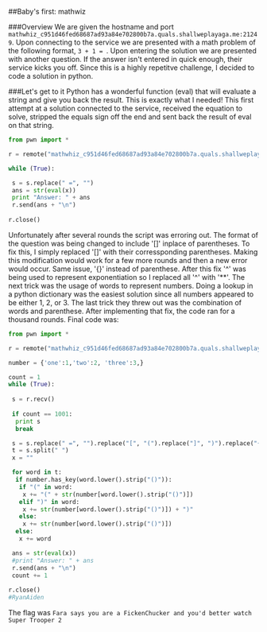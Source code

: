 ##Baby's first: mathwiz

###Overview
We are given the hostname and port ```mathwhiz_c951d46fed68687ad93a84e702800b7a.quals.shallweplayaga.me:21249```. 
Upon connecting to the service we are presented with a math problem of the following 
format, ```3 + 1 = ```. Upon entering the solution we are presented with another question. 
If the answer isn't entered in quick enough, their service kicks you off. Since this 
is a highly repetitve challenge, I decided to code a solution in python.

###Let's get to it
Python has a wonderful function (eval) that will evaluate a string and give you back the result. 
This is exactly what I needed! This first attempt at a solution connected to the service, 
received the equation to solve, stripped the equals sign off the end and sent back the 
result of eval on that string. 
```python
from pwn import *

r = remote("mathwhiz_c951d46fed68687ad93a84e702800b7a.quals.shallweplayaga.me", "21249")

while (True):

 s = s.replace(" =", "")
 ans = str(eval(x))
 print "Answer: " + ans
 r.send(ans + "\n")
  
r.close()
```
Unfortunately after several rounds the script was erroring out. The format of the question 
was being changed to include '[]' inplace of parentheses. To fix this, I simply replaced 
'[]' with their corressponding parentheses. Making this modification would 
work for a few more rounds and then a new error would occur. Same issue, '{}' instead of 
parenthese. After this fix '^' was being used to represent exponentiation so I replaced 
all '^' with '**'. The next trick was the usage of words to represent numbers. Doing a lookup 
in a python dictionary was the easiest solution since all numbers appeared to be either 1, 2, or 3. 
The last trick they threw out was the combination of words and parenthese. After implementing 
that fix, the code ran for a thousand rounds. Final code was:
```python
from pwn import *

r = remote("mathwhiz_c951d46fed68687ad93a84e702800b7a.quals.shallweplayaga.me", "21249")

number = {'one':1,'two':2, 'three':3,}

count = 1
while (True):
 
 s = r.recv()
 
 if count == 1001:
  print s
  break

 s = s.replace(" =", "").replace("[", "(").replace("]", ")").replace("{","(").replace("}",")").replace("\n", "").replace("^","**")
 t = s.split(" ")
 x = ""

 for word in t:
  if number.has_key(word.lower().strip("()")):
   if "(" in word:
    x += "(" + str(number[word.lower().strip("()")])
   elif ")" in word:
    x += str(number[word.lower().strip("()")]) + ")"
   else:
    x += str(number[word.lower().strip("()")])
  else:
   x += word

 ans = str(eval(x))
 #print "Answer: " + ans
 r.send(ans + "\n")
 count += 1
  
r.close()
#RyanAiden
```
The flag was ```Fara says you are a FickenChucker and you'd better watch Super Trooper 2```
